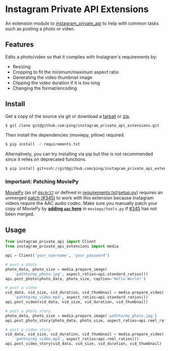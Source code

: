 # Instagram Private API Extensions

An extension module to [instagram\_private\_api](https://github.com/ping/instagram_private_api) to help with common tasks such as posting a photo or video.

## Features

Edits a photo/video so that it complies with Instagram's requirements by:

* Resizing
* Cropping to fit the minimum/maximum aspect ratio
* Generating the video thumbnail image
* Clipping the video duration if it is too long
* Changing the format/encoding

## Install

Get a copy of the source via git or download a [tarball](https://github.com/ping/instagram_private_api_extensions/tarball/master) or [zip](https://github.com/ping/instagram_private_api_extensions/zipball/master).
 
```bash
$ git clone git@github.com:ping/instagram_private_api_extensions.git
```

Then install the dependencies (moviepy, pillow) required.

```bash
$ pip install -r requirements.txt
```

Alternatively, you can try installing via pip but this is not recommended since it relies on deprecated functions.

```bash
$ pip install git+ssh://git@github.com/ping/instagram_private_api_extensions.git --process-dependency-links --allow-all-external
```

### Important: Patching MoviePy
[MoviePy](https://github.com/Zulko/moviepy) (as of [``d4c9c37``](https://github.com/Zulko/moviepy/tree/d4c9c37bc88261d8ed8b5d9b7c317d13b2cdf62e) or defined in [requirements.txt](requirements.txt)/[setup.py](setup.py)) requires an unmerged [patch (#345)](https://github.com/Zulko/moviepy/pull/345) to work with this extension because Instagram videos require the AAC audio codec. Make sure you manually patch your copy of MoviePy by [**adding ``aac`` here**](https://github.com/Zulko/moviepy/pull/345/files#diff-9c472ac33610ecc9a98fad3cce9636c2L140) in ``moviepy/tools.py`` if [#345](https://github.com/Zulko/moviepy/pull/345) has not been merged.

## Usage
```python
from instagram_private_api import Client
from instagram_private_api_extensions import media

api = Client('your_username', 'your_password')

# post a photo
photo_data, photo_size = media.prepare_image(
    'pathto/my_photo.jpg', aspect_ratios=api.standard_ratios())
api.post_photo(photo_data, photo_size, caption='Hello World!')

# post a video
vid_data, vid_size, vid_duration, vid_thumbnail = media.prepare_video(
    'pathto/my_video.mp4', aspect_ratios=api.standard_ratios())
api.post_video(vid_data, vid_size, vid_duration, vid_thumbnail)

# post a photo story
photo_data, photo_size = media.prepare_image('pathto/my_photo.jpg')
api.post_photo_story(photo_data, photo_size, aspect_ratios=api.reel_ratios())

# post a video story
vid_data, vid_size, vid_duration, vid_thumbnail = media.prepare_video(
    'pathto/my_video.mp4', aspect_ratios=api.reel_ratios())
api.post_video_story(vid_data, vid_size, vid_duration, vid_thumbnail)

```

